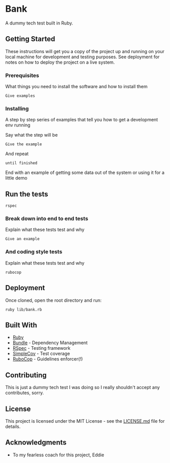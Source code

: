 # Bank

A dummy tech test built in Ruby.

## Getting Started

These instructions will get you a copy of the project up and running on your local machine for development and testing purposes. See deployment for notes on how to deploy the project on a live system.

### Prerequisites

What things you need to install the software and how to install them

```
Give examples
```

### Installing

A step by step series of examples that tell you how to get a development env running

Say what the step will be

```
Give the example
```

And repeat

```
until finished
```

End with an example of getting some data out of the system or using it for a little demo

## Run the tests

```
rspec
```
### Break down into end to end tests

Explain what these tests test and why

```
Give an example
```

### And coding style tests

Explain what these tests test and why

```
rubocop
```

## Deployment

Once cloned, open the root directory and run:
```
ruby lib/bank.rb
```

## Built With

* [Ruby](https://www.ruby-lang.org/en/)
* [Bundle](https://bundler.io/) - Dependency Management
* [RSpec](http://rspec.info/) - Testing framework
* [SimpleCov](https://github.com/colszowka/simplecov) - Test coverage
* [RuboCop](https://github.com/rubocop-hq/rubocop) - Guidelines enforcer(!)

## Contributing

This is just a dummy tech test I was doing so I really shouldn't accept any contributes, sorry.

## License

This project is licensed under the MIT License - see the [LICENSE.md](LICENSE.md) file for details.

## Acknowledgments

* To my fearless coach for this project, Eddie
